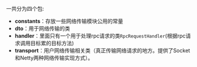 一共分为四个包:
* **constants**：存放一些网络传输模块公用的常量
* **dto**：用于网络传输的类
* **handler**：里面只有一个用于处理rpc请求的类`RpcRequestHandler`(根据rpc请求调用目标累的目标方法)
* **transport**：用户网络传输相关类（真正传输网络请求的地方。提供了Socket和Netty两种网络传输实现方式）。
